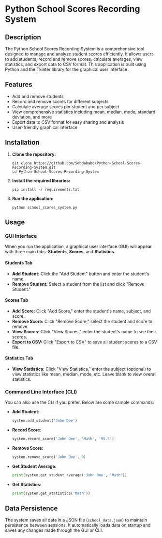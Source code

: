 # Python School Scores Recording System

## Description

The Python School Scores Recording System is a comprehensive tool designed to manage and analyze student scores efficiently. It allows users to add students, record and remove scores, calculate averages, view statistics, and export data to CSV format. This application is built using Python and the Tkinter library for the graphical user interface.

## Features

- Add and remove students
- Record and remove scores for different subjects
- Calculate average scores per student and per subject
- View comprehensive statistics including mean, median, mode, standard deviation, and more
- Export data to CSV format for easy sharing and analysis
- User-friendly graphical interface

## Installation

1. **Clone the repository:**
    ```
    git clone https://github.com/Sebdababo/Python-School-Scores-Recording-System.git
    cd Python-School-Scores-Recording-System
    ```

2. **Install the required libraries:**
    ```
    pip install -r requirements.txt
    ```

3. **Run the application:**
    ```
    python school_scores_system.py
    ```

## Usage

### GUI Interface

When you run the application, a graphical user interface (GUI) will appear with three main tabs: **Students**, **Scores**, and **Statistics**.

#### Students Tab

- **Add Student:** Click the "Add Student" button and enter the student's name.
- **Remove Student:** Select a student from the list and click "Remove Student."

#### Scores Tab

- **Add Score:** Click "Add Score," enter the student's name, subject, and score.
- **Remove Score:** Click "Remove Score," select the student and score to remove.
- **View Scores:** Click "View Scores," enter the student's name to see their scores.
- **Export to CSV:** Click "Export to CSV" to save all student scores to a CSV file.

#### Statistics Tab

- **View Statistics:** Click "View Statistics," enter the subject (optional) to view statistics like mean, median, mode, etc. Leave blank to view overall statistics.

### Command Line Interface (CLI)

You can also use the CLI if you prefer. Below are some sample commands:

- **Add Student:**
    ```python
    system.add_student('John Doe')
    ```

- **Record Score:**
    ```python
    system.record_score('John Doe', 'Math', '95.5')
    ```

- **Remove Score:**
    ```python
    system.remove_score('John Doe', 0)
    ```

- **Get Student Average:**
    ```python
    print(system.get_student_average('John Doe', 'Math'))
    ```

- **Get Statistics:**
    ```python
    print(system.get_statistics('Math'))
    ```

## Data Persistence

The system saves all data in a JSON file (`school_data.json`) to maintain persistence between sessions. It automatically loads data on startup and saves any changes made through the GUI or CLI.
